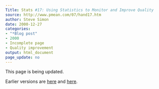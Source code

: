 ```yaml
---
Title: Stats #17: Using Statistics to Monitor and Improve Quality
source: http://www.pmean.com/07/hand17.htm
author: Steve Simon
date: 2000-12-27
categories:
- "*Blog post"
- 2000
- Incomplete page
- Quality improvement
output: html_document
page_update: no
---
```


This page is being updated.

Earlier versions are [here][sim1] and [here][sim2].
 
[sim1]: http://www.pmean.com/07/hand17.htm
[sim2]: http://new.pmean.com/hand17/
 
